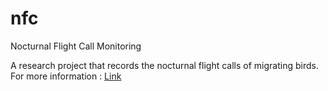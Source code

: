 # nfc
Nocturnal Flight Call Monitoring

A research project that records the nocturnal flight calls of migrating birds.  For more information : [Link](https://www.mpgranch.com/research/nocturnal-flight-call-monitoring-update)
